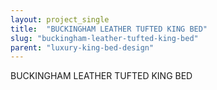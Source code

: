 ```yaml
---
layout: project_single
title:  "BUCKINGHAM LEATHER TUFTED KING BED"
slug: "buckingham-leather-tufted-king-bed"
parent: "luxury-king-bed-design"
---
```

BUCKINGHAM LEATHER TUFTED KING BED
